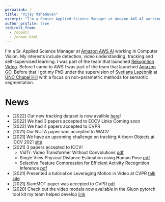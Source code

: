 ```yaml
---
permalink: /
title: "Vijay Mahadevan"
excerpt: "I'm a Senior Applied Science Manager at Amazon AWS AI working on Computer Vision, Deep Learning and Document Understanding. I lead a team of scientists working on [AWS Textract](https://aws.amazon.com/textract/). I'm interested in large vision+language models, document OCR and scene text recognition, visual question answering (VQA), document VQA, extracting tabular data from documents, layout understanding, video analysis, tracking and self-supervised learning. I obtained my PhD at UC San Diego."
author_profile: true
redirect_from: 
  - /about/
  - /about.html
---
```


I'm a Sr. Applied Science Manager at [Amazon AWS AI](https://www.amazon.science/author/joseph-tighe) working in Computer Vision. My interests include detection, video understanding, tracking and self-supervised learning. 
I was part of the team that launched [Rekogntion Video](https://aws.amazon.com/rekognition/?trkCampaign=acq_paid_search_brand&sc_channel=ps&sc_campaign=acquisition_US&sc_publisher=Google&sc_category=Machine%20Learning&sc_country=US&sc_geo=NAMER&sc_outcome=acq&sc_detail=amazon%20image%20recognition&sc_content={adgroup}&sc_matchtype=e&sc_segment=531871356629&sc_medium=ACQ-P|PS-GO|Brand|Desktop|SU|Machine%20Learning|Solution|US|EN|Sitelink&s_kwcid=AL!4422!3!531871356629!e!!g!!amazon%20image%20recognition&ef_id=CjwKCAjwo4mIBhBsEiwAKgzXONpL2V-1pMjqPxK9qFnAeId2KPIE4IB1Wl2dk-RYmxGzPwxfD34DeBoCbJMQAvD_BwE:G:s&s_kwcid=AL!4422!3!531871356629!e!!g!!amazon%20image%20recognition&blog-cards.sort-by=item.additionalFields.createdDate&blog-cards.sort-order=desc).
Before I came to AWS I was part of the team that launched [Amazon GO](https://www.amazon.com/b?ie=UTF8&node=16008589011). 
Before that I got my PhD under the supervision of [Svetlana Lazebnik](https://slazebni.cs.illinois.edu/) at [UNC Chapel Hill](https://cs.unc.edu/) with a focus on non-parametric methods for semantic segmentation.

News
======
* [2022] Our new tracking dataset is now avalible [here](https://amazon-research.github.io/tracking-dataset/personpath22.html)!
* [2022] We had 3 papers accepted to ECCV Links Coming soon
* [2022] We had 4 papers accepted to CVPR
* [2021] Our NUTA paper was accepted to WACV
* [2021] We have an upcoming challenge on tracking Airborn Objects at ICCV 2021 [site](https://zontakm9.github.io/aot-iccvw21/)
* [2021] 3 papers accepted to ICCV! 
    * VidTr: Video Transformer Without Convolutions [pdf](https://arxiv.org/pdf/2104.11746.pdf)
    * Single View Physical Distance Estimation using Human Pose [pdf](https://arxiv.org/pdf/2106.10335.pdf)
    * Selective Feature Compression for Efficient Activity Recognition Inference [pdf](https://arxiv.org/pdf/2104.00179.pdf)
* [2021] Presented a tutorial on Leveraging Motion in Video at CVPR [talk](https://youtu.be/6j55CyKwkP8) [site](https://bryanyzhu.github.io/video-cvpr2021/)
* [2021] SiamMOT paper was accepted to CVPR [pdf](https://openaccess.thecvf.com/content/CVPR2021/papers/Shuai_SiamMOT_Siamese_Multi-Object_Tracking_CVPR_2021_paper.pdf)
* [2020] Check out the video models now available in the Gluon pytorch tool kit my team helped develop [link](https://cv.gluon.ai/model_zoo/action_recognition.html)
